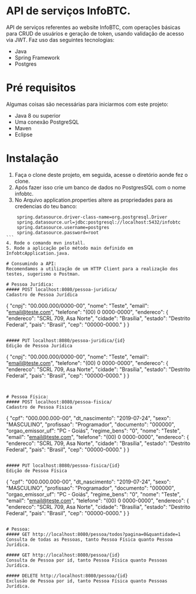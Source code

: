 # API de serviços InfoBTC.

API de serviços referentes ao website InfoBTC, com operações básicas para CRUD de usuários e geração de token, usando validação de acesso via JWT.
Faz uso das seguintes tecnologias:

  - Java
  - Spring Framework
  - Postgres
  
# Pré requisitos  
  
Algumas coisas são necessárias para iniciarmos com este projeto:  
  
  - Java 8 ou superior  
  - Uma conexão PostgreSQL  
  - Maven
  - Eclipse
  
# Instalação    
1. Faça o clone deste projeto, em seguida, acesse o diretório aonde fez o clone.   
2. Após fazer isso crie um banco de dados no PostgresSQL com o nome infobtc.
3. No Arquivo application.properties altere as propriedades para as credencias do teu banco:

````
	spring.datasource.driver-class-name=org.postgresql.Driver
	spring.datasource.url=jdbc:postgresql://localhost:5432/infobtc
	spring.datasource.username=postgres
	spring.datasource.password=root
```
4. Rode o comando mvn install.
5. Rode a aplicação pelo método main definido em InfobtcApplication.java.

# Consumindo a API:
Recomendamos a utilização de um HTTP Client para a realização dos testes, sugerismo o Postman.

# Pessoa Jurídica:
##### POST localhost:8080/pessoa-juridica/
Cadastro de Pessoa Jurídica

````
{
	"cnpj": "00.000.000/0000-00",
	"nome": "Teste",
	"email": "email@teste.com",
	"telefone": "(00) 0 0000-0000",
	"endereco": {
		"endereco": "SCRL 709, Asa Norte",
		"cidade": "Brasília",
		"estado": "Destrito Federal",
		"pais": "Brasil",
		"cep": "00000-0000."
	}
}
````

##### PUT localhost:8080/pessoa-juridica/{id}
Edição de Pessoa Jurídica

````
{
	"cnpj": "00.000.000/0000-00",
	"nome": "Teste",
	"email": "email@teste.com",
	"telefone": "(00) 0 0000-0000",
	"endereco": {
		"endereco": "SCRL 709, Asa Norte",
		"cidade": "Brasília",
		"estado": "Destrito Federal",
		"pais": "Brasil",
		"cep": "00000-0000."
	}
}
````


# Pessoa Física:
##### POST localhost:8080/pessoa-fisica/
Cadastro de Pessoa Física

````

{
	"cpf": "000.000.000-00",
	"dt_nascimento": "2019-07-24",
	"sexo": "MASCULINO",
	"profissao": "Programador",
	"documento": "000000",
	"orgao_emissor_uf": "PC - Goiás",
	"regime_bens": "0",
	"nome": "Teste",
	"email": "email@teste.com",
	"telefone": "(00) 0 0000-0000",
	"endereco": {
		"endereco": "SCRL 709, Asa Norte",
		"cidade": "Brasília",
		"estado": "Destrito Federal",
		"pais": "Brasil",
		"cep": "00000-0000."
	}
}
````

##### PUT localhost:8080/pessoa-fisica/{id}
Edição de Pessoa Física

````

{
	"cpf": "000.000.000-00",
	"dt_nascimento": "2019-07-24",
	"sexo": "MASCULINO",
	"profissao": "Programador",
	"documento": "000000",
	"orgao_emissor_uf": "PC - Goiás",
	"regime_bens": "0",
	"nome": "Teste",
	"email": "email@teste.com",
	"telefone": "(00) 0 0000-0000",
	"endereco": {
		"endereco": "SCRL 709, Asa Norte",
		"cidade": "Brasília",
		"estado": "Destrito Federal",
		"pais": "Brasil",
		"cep": "00000-0000."
	}
}
````

# Pessoa:
##### GET http://localhost:8080/pessoa/todos?pagina=0&quantidade=1
Consulta de todas as Pessoas, tanto Pessoa Física quanto Pessoa Jurídica.

##### GET http://localhost:8080/pessoa/{id}
Consulta de Pessoa por id, tanto Pessoa Física quanto Pessoas Jurídica.

##### DELETE http://localhost:8080/pessoa/{id}
Exclusão de Pessoa por id, tanto Pessoa Física quanto Pessoas Jurídica.






